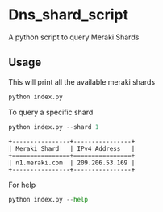 # Dns_shard_script

 A python script to query Meraki Shards

## Usage

This will print all the available meraki shards
```python
python index.py
```



To query a specific shard 

```python
python index.py --shard 1
```

```
+----------------+----------------+
| Meraki Shard   | IPv4 Address   |
+================+================+
| n1.meraki.com  | 209.206.53.169 |
+----------------+----------------+
```

For help 

```python
python index.py --help
```

